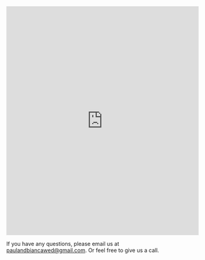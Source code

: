 <iframe src="https://docs.google.com/forms/d/e/1FAIpQLSdfp5rr4AAXbOfgrDQc3cCEiGVOgtucPTuceq1N9mYBNpw4ZQ/viewform?embedded=true" width="100%" height="600px" frameborder="0" marginheight="0" marginwidth="0">Loading...</iframe>

If you have any questions, please email us at [paulandbiancawed@gmail.com](mailto:paulandbiancawed@gmail.com). Or feel free to give us a call.
